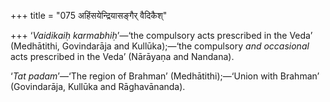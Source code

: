 +++
title = "075 अहिंसयेन्द्रियासङ्गैर् वैदिकैश्"

+++
‘*Vaidikaiḥ karmabhiḥ*’—‘the compulsory acts prescribed in the Veda’
(Medhātithi, Govindarāja and Kullūka);—‘the compulsory *and occasional*
acts prescribed in the Veda’ (Nārāyaṇa and Nandana).

‘*Tat padam*’—‘The region of Brahman’ (Medhātithi);—‘Union with Brahman’
(Govindarāja, Kullūka and Rāghavānanda).


